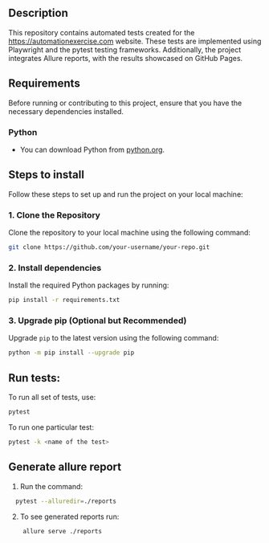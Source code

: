 ## Description

This repository contains automated tests created for the https://automationexercise.com website. 
These tests are implemented using Playwright and the pytest testing frameworks. 
Additionally, the project integrates Allure reports, with the results showcased on GitHub Pages.

## Requirements
Before running or contributing to this project, ensure that you have the necessary dependencies installed. 

### Python 

- You can download Python from [python.org](https://www.python.org/downloads/).

## Steps to install
Follow these steps to set up and run the project on your local machine:

### 1. Clone the Repository

Clone the repository to your local machine using the following command:

```bash
git clone https://github.com/your-username/your-repo.git
```

### 2. Install dependencies
Install the required Python packages by running:

```bash
pip install -r requirements.txt
```

### 3. Upgrade pip (Optional but Recommended)

Upgrade `pip` to the latest version using the following command:

```bash
python -m pip install --upgrade pip
```

## Run tests:
To run all set of tests, use:
```bash
pytest
```

To run one particular test:
```bash
pytest -k <name of the test>
```

## Generate allure report
1. Run the command:
```bash
  pytest --alluredir=./reports
```

2. To see generated reports run:
```bash
    allure serve ./reports
``` 